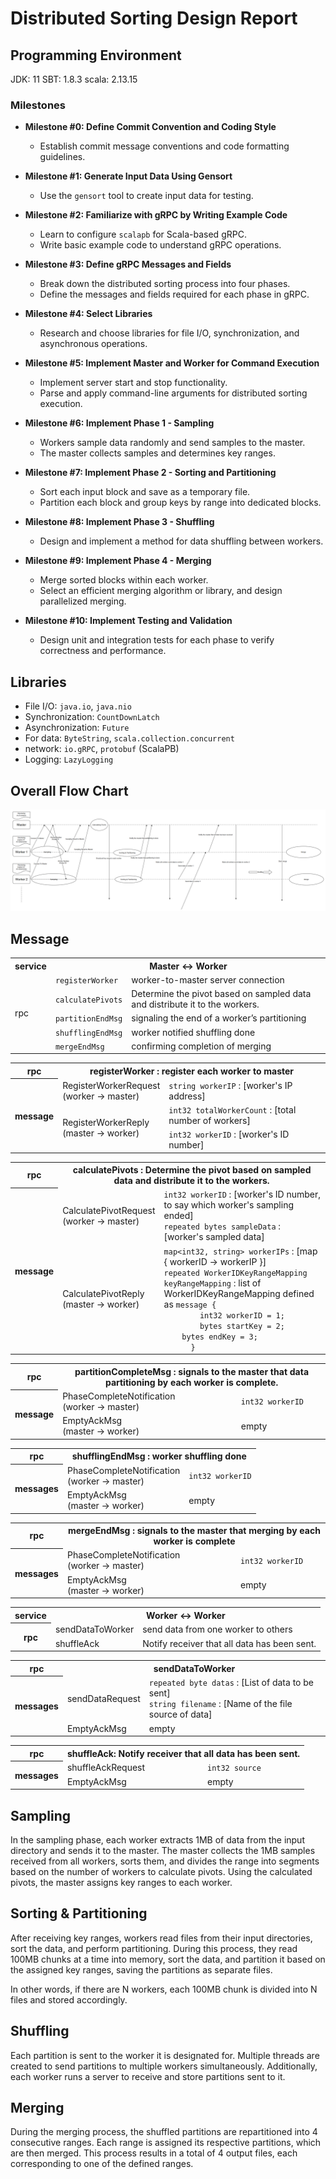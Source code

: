 # Distributed Sorting Design Report

## Programming Environment
JDK: 11
SBT: 1.8.3
scala: 2.13.15

### Milestones

- **Milestone #0: Define Commit Convention and Coding Style**
  - Establish commit message conventions and code formatting guidelines.

- **Milestone #1: Generate Input Data Using Gensort**
  - Use the `gensort` tool to create input data for testing.

- **Milestone #2: Familiarize with gRPC by Writing Example Code**
  - Learn to configure `scalapb` for Scala-based gRPC.
  - Write basic example code to understand gRPC operations.

- **Milestone #3: Define gRPC Messages and Fields**
  - Break down the distributed sorting process into four phases.
  - Define the messages and fields required for each phase in gRPC.

- **Milestone #4: Select Libraries**
  - Research and choose libraries for file I/O, synchronization, and asynchronous operations.

- **Milestone #5: Implement Master and Worker for Command Execution**
  - Implement server start and stop functionality.
  - Parse and apply command-line arguments for distributed sorting execution.

- **Milestone #6: Implement Phase 1 - Sampling**
  - Workers sample data randomly and send samples to the master.
  - The master collects samples and determines key ranges.

- **Milestone #7: Implement Phase 2 - Sorting and Partitioning**
  - Sort each input block and save as a temporary file.
  - Partition each block and group keys by range into dedicated blocks.

- **Milestone #8: Implement Phase 3 - Shuffling**
  - Design and implement a method for data shuffling between workers.

- **Milestone #9: Implement Phase 4 - Merging**
  - Merge sorted blocks within each worker.
  - Select an efficient merging algorithm or library, and design parallelized merging.

- **Milestone #10: Implement Testing and Validation**
  - Design unit and integration tests for each phase to verify correctness and performance.

## Libraries 
- File I/O: `java.io`, `java.nio`   
- Synchronization: `CountDownLatch`
- Asynchronization: `Future`
- For data: `ByteString`, `scala.collection.concurrent`
- network: `io.gRPC`, `protobuf` (ScalaPB)
- Logging: `LazyLogging`

## Overall Flow Chart
![image.png](images/flowchart.png)

## Message
<table>
  <tr>
    <th>service</th>
    <th colspan="2">Master <-> Worker</th>
  </tr>
  <tr>
    <td rowspan="5">rpc</td>
    <td><code>registerWorker</td>
    <td>worker-to-master server connection</td>
  </tr>
  <tr>
    <td><code>calculatePivots</td>
    <td>Determine the pivot based on sampled data and distribute it to the workers.</td>
  </tr>
  <tr>
    <td><code>partitionEndMsg</td>
    <td>signaling the end of a worker’s partitioning</td>
  </tr>
  <tr>
    <td><code>shufflingEndMsg</td>
    <td>worker notified shuffling done</td>
  </tr>
  <tr>
    <td><code>mergeEndMsg</td>
    <td>confirming completion of merging</td>
  </tr>
</table>

<table>
  <tr>
    <th rowspan="1">rpc</th>
    <th colspan="2">registerWorker : register each worker to master</th>
  </tr>
  <tr>
    <th rowspan="4">message</th>
    <td rowspan="1">RegisterWorkerRequest<br>(worker -> master)</td>
    <td><code>string workerIP</code> : [worker's IP address]</td>
  </tr>
  <tr>
    <td rowspan="2">RegisterWorkerReply<br>(master -> worker)</td>
    <td><code>int32 totalWorkerCount</code> : [total number of workers]</td>
  </tr>
    <tr>
    <td><code>int32 workerID</code> : [worker's ID number]</td>
  </tr>
</table>

<table>
  <tr>
    <th rowspan="1">rpc</th>
    <th colspan="2">calculatePivots : Determine the pivot based on sampled data and distribute it to the workers.</th>
  </tr>
  <tr>
    <th rowspan="4">message</th>
    <td>CalculatePivotRequest<br>(worker -> master)</td>
    <td>
      <code>int32 workerID</code> : [worker's ID number, to say which worker's sampling ended]<br>
      <code>repeated bytes sampleData</code> : [worker's sampled data]
    </td>
  </tr>
  <tr>
    <td>CalculatePivotReply<br>(master -> worker)</td>
    <td>
      <code>map&lt;int32, string&gt; workerIPs</code> : [map { workerID -> workerIP }] <br>
      <code>repeated WorkerIDKeyRangeMapping keyRangeMapping</code> : list of WorkerIDKeyRangeMapping defined as <code>message {
        int32 workerID = 1;
        bytes startKey = 2;
    bytes endKey = 3;
      }</code>
    </td>
  </tr>
</table>

<table>
  <tr>
    <th rowspan="1">rpc</th>
    <th colspan="2">partitionCompleteMsg : signals to the master that data partitioning by each worker is complete.
    </th>
  </tr>
  <tr>
    <th rowspan="4">message</th>
    <td>PhaseCompleteNotification
    <br>(worker -> master)</td>
    <td>
      <code>int32 workerID</code>
    </td>
  </tr>
  <tr>
    <td>EmptyAckMsg<br>(master -> worker)</td>
    <td>
      empty 
    </td>
  </tr>
</table>


<table>
  <tr>
    <th rowspan="1">rpc</th>
    <th colspan="2">shufflingEndMsg : worker shuffling done
    </th>
  </tr>
  <tr>
    <th rowspan="4">messages</th>
    <td>PhaseCompleteNotification
    <br>(worker -> master)</td>
    <td>
      <code>int32 workerID</code>
    </td>
  </tr>
  <tr>
    <td>EmptyAckMsg<br>(master -> worker)</td>
    <td>
      empty 
    </td>
  </tr>
</table>

<table>
  <tr>
    <th rowspan="1">rpc</th>
    <th colspan="2">mergeEndMsg : signals to the master that merging by each worker is complete
    </th>
  </tr>
  <tr>
    <th rowspan="4">messages</th>
    <td>PhaseCompleteNotification
    <br>(worker -> master)</td>
    <td>
      <code>int32 workerID</code>
    </td>
  </tr>
  <tr>
    <td>EmptyAckMsg<br>(master -> worker)</td>
    <td>
      empty 
    </td>
  </tr>
</table>

<table>
  <tr>
    <th rowspan="1">service</th>
    <th colspan="2">Worker <-> Worker
    </th>
  </tr>
  <tr>
    <th rowspan="4">rpc</th>
    <td>sendDataToWorker</td>
    <td>
      send data from one worker to others
    </td>
  </tr>
  <tr>
    <td>shuffleAck</td>
    <td>
      Notify receiver that all data has been sent.
    </td>
  </tr>
</table>

<table>
  <tr>
    <th rowspan="1">rpc</th>
    <th colspan="2">sendDataToWorker
    </th>
  </tr>
  <tr>
    <th rowspan="4">messages</th>
    <td>sendDataRequest
    </td>
    <td>
      <code>repeated byte datas</code> : [List of data to be sent]
      <br><code>string filename</code> : [Name of the file source of data]
    </td>
  </tr>
  <tr>
    <td>EmptyAckMsg</td>
    <td>
      empty 
    </td>
  </tr>
</table>

<table>
  <tr>
    <th rowspan="1">rpc</th>
    <th colspan="2">shuffleAck: Notify receiver that all data has been sent.
    </th>
  </tr>
  <tr>
    <th rowspan="4">messages</th>
    <td>shuffleAckRequest
    </td>
    <td>
    <code>int32 source</code>
    </td>
  </tr>
  <tr>
    <td>EmptyAckMsg</td>
    <td>
      empty 
    </td>
  </tr>
</table>

## Sampling
In the sampling phase, each worker extracts 1MB of data from the input directory and sends it to the master. The master collects the 1MB samples received from all workers, sorts them, and divides the range into segments based on the number of workers to calculate pivots. Using the calculated pivots, the master assigns key ranges to each worker.

## Sorting & Partitioning
After receiving key ranges, workers read files from their input directories, sort the data, and perform partitioning. During this process, they read 100MB chunks at a time into memory, sort the data, and partition it based on the assigned key ranges, saving the partitions as separate files.

In other words, if there are N workers, each 100MB chunk is divided into N files and stored accordingly.

## Shuffling
Each partition is sent to the worker it is designated for. Multiple threads are created to send partitions to multiple workers simultaneously. Additionally, each worker runs a server to receive and store partitions sent to it.

## Merging
During the merging process, the shuffled partitions are repartitioned into 4 consecutive ranges. Each range is assigned its respective partitions, which are then merged. This process results in a total of 4 output files, each corresponding to one of the defined ranges.











